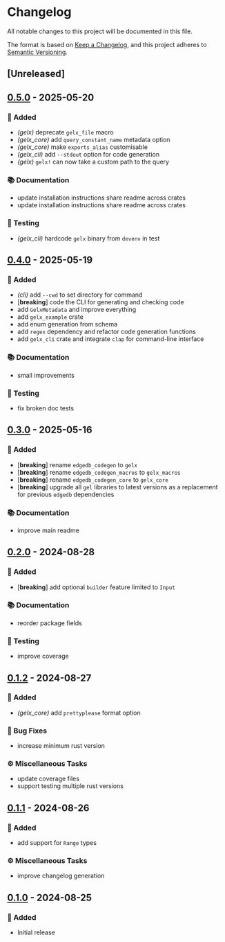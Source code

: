 # Changelog

All notable changes to this project will be documented in this file.

The format is based on [Keep a Changelog](https://keepachangelog.com/en/1.0.0/), and this project adheres to [Semantic Versioning](https://semver.org/spec/v2.0.0.html).

## [Unreleased]

## [0.5.0](https://github.com/ifiokjr/gelx/compare/v0.4.0...v0.5.0) - 2025-05-20

### <!-- 0 -->🎉 Added

- _(gelx)_ deprecate `gelx_file` macro
- _(gelx_core)_ add `query_constant_name` metadata option
- _(gelx_core)_ make `exports_alias` customisable
- _(gelx_cli)_ add `--stdout` option for code generation
- _(gelx)_ `gelx!` can now take a custom path to the query

### <!-- 3 -->📚 Documentation

- update installation instructions share readme across crates
- update installation instructions share readme across crates

### <!-- 6 -->🧪 Testing

- _(gelx_cli)_ hardcode `gelx` binary from `devenv` in test

## [0.4.0](https://github.com/ifiokjr/gelx/compare/v0.3.0...v0.4.0) - 2025-05-19

### <!-- 0 -->🎉 Added

- _(cli)_ add `--cwd` to set directory for command
- [**breaking**] code the CLI for generating and checking code
- add `GelxMetadata` and improve everything
- add `gelx_example` crate
- add enum generation from schema
- add `regex` dependency and refactor code generation functions
- add `gelx_cli` crate and integrate `clap` for command-line interface

### <!-- 3 -->📚 Documentation

- small improvements

### <!-- 6 -->🧪 Testing

- fix broken doc tests

## [0.3.0](https://github.com/ifiokjr/gelx/compare/v0.2.1...v0.3.0) - 2025-05-16

### <!-- 0 -->🎉 Added

- [**breaking**] rename `edgedb_codegen` to `gelx`
- [**breaking**] rename `edgedb_codegen_macros` to `gelx_macros`
- [**breaking**] rename `edgedb_codegen_core` to `gelx_core`
- [**breaking**] upgrade all `gel` libraries to latest versions as a replacement for previous `edgedb` dependencies

### <!-- 3 -->📚 Documentation

- improve main readme

## [0.2.0](https://github.com/ifiokjr/gelx/compare/v0.1.2...v0.2.0) - 2024-08-28

### <!-- 0 -->🎉 Added

- [**breaking**] add optional `builder` feature limited to `Input`

### <!-- 3 -->📚 Documentation

- reorder package fields

### <!-- 6 -->🧪 Testing

- improve coverage

## [0.1.2](https://github.com/ifiokjr/gelx/compare/v0.1.1...v0.1.2) - 2024-08-27

### <!-- 0 -->🎉 Added

- _(gelx_core)_ add `prettyplease` format option

### <!-- 1 -->🐛 Bug Fixes

- increase minimum rust version

### <!-- 7 -->⚙️ Miscellaneous Tasks

- update coverage files
- support testing multiple rust versions

## [0.1.1](https://github.com/ifiokjr/gelx/compare/0.1.0...0.1.1) - 2024-08-26

### <!-- 0 -->🎉 Added

- add support for `Range` types

### <!-- 7 -->⚙️ Miscellaneous Tasks

- improve changelog generation

## [0.1.0](https://github.com/ifiokjr/gelx/releases/tag/gelx_core-v0.1.0) - 2024-08-25

### 🎉 Added

- Initial release
